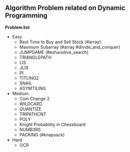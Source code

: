 ## Algorithm Problem related on Dynamic Programming

**Problem list**
* Easy
	* Best Time to Buy and Sell Stock (\#array)
	* Maximum Subarray (\#array \#divide\_and\_conquer)
	* JUMPGAME (\#exhaustive\_search)
	* TRIANGLEPATH
	* LIS
	* JLIS
	* PI
	* TITLING2
	* SNAIL
	* ASYMTILING
* Medium
	* Coin Change 2
	* WILDCARD
	* QUANTIZE
	* TRIPATHCNT
	* POLY
	* Knight Probability in Chessboard
	* NUMB3RS
	* PACKING (\#knapsack)
* Hard
	* OCR